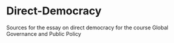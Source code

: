 # Direct-Democracy
Sources for the essay on direct democracy for the course Global Governance and Public Policy
